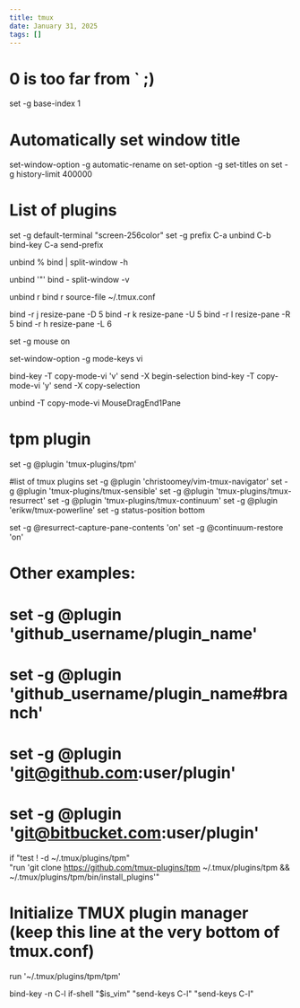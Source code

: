 ```yaml
---
title: tmux
date: January 31, 2025
tags: []
---
```

# 0 is too far from ` ;)
set -g base-index 1

# Automatically set window title
set-window-option -g automatic-rename on
set-option -g set-titles on
set -g history-limit 400000


# List of plugins
set -g default-terminal "screen-256color"
set -g prefix C-a
unbind C-b
bind-key C-a send-prefix

unbind %
bind | split-window -h

unbind '"'
bind - split-window -v

unbind r
bind r source-file ~/.tmux.conf

bind -r j resize-pane -D 5
bind -r k resize-pane -U 5
bind -r l resize-pane -R 5
bind -r h resize-pane -L 6

set -g mouse on

set-window-option -g mode-keys vi

bind-key -T copy-mode-vi 'v' send -X begin-selection
bind-key -T copy-mode-vi 'y' send -X copy-selection

unbind -T copy-mode-vi MouseDragEnd1Pane

# tpm plugin 
set -g @plugin 'tmux-plugins/tpm'

#list of tmux plugins
set -g @plugin 'christoomey/vim-tmux-navigator'
set -g @plugin 'tmux-plugins/tmux-sensible'
set -g @plugin 'tmux-plugins/tmux-resurrect'
set -g @plugin 'tmux-plugins/tmux-continuum'
set -g @plugin 'erikw/tmux-powerline'
set -g status-position bottom

set -g @resurrect-capture-pane-contents 'on'
set -g @continuum-restore 'on'

# Other examples:
# set -g @plugin 'github_username/plugin_name'
# set -g @plugin 'github_username/plugin_name#branch'
# set -g @plugin 'git@github.com:user/plugin'
# set -g @plugin 'git@bitbucket.com:user/plugin'

if "test ! -d ~/.tmux/plugins/tpm" \
   "run 'git clone https://github.com/tmux-plugins/tpm ~/.tmux/plugins/tpm && ~/.tmux/plugins/tpm/bin/install_plugins'"

# Initialize TMUX plugin manager (keep this line at the very bottom of tmux.conf)
run '~/.tmux/plugins/tpm/tpm'

bind-key -n C-l if-shell "$is_vim" "send-keys C-l"  "send-keys C-l"
